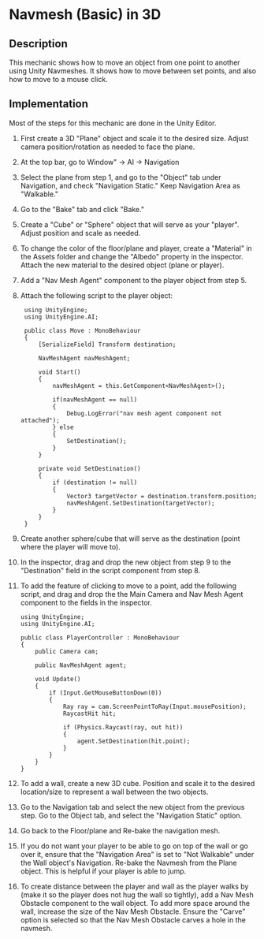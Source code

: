 # Navmesh (Basic) in 3D

## Description
This mechanic shows how to move an object from one point to another using Unity Navmeshes.
It shows how to move between set points, and also how to move to a mouse click.

## Implementation
Most of the steps for this mechanic are done in the Unity Editor.
1. First create a 3D "Plane" object and scale it to the desired size. Adjust camera position/rotation as needed to face the plane.
2. At the top bar, go to Window" -> AI ->  Navigation
3. Select the plane from step 1, and go to the "Object" tab under Navigation, and check "Navigation Static." Keep Navigation Area as "Walkable." 
4. Go to the "Bake" tab and click "Bake."
5. Create a "Cube" or "Sphere" object that will serve as your "player". Adjust position and scale as needed.
6. To change the color of the floor/plane and player, create a "Material" in the Assets folder and change the "Albedo" property in the inspector. Attach
the new material to the desired object (plane or player).
7. Add a "Nav Mesh Agent" component to the player object from step 5.
8. Attach the following script to the player object:

        using UnityEngine;
        using UnityEngine.AI;

        public class Move : MonoBehaviour
        {
            [SerializeField] Transform destination;

            NavMeshAgent navMeshAgent;

            void Start()
            {
                navMeshAgent = this.GetComponent<NavMeshAgent>();

                if(navMeshAgent == null)
                {
                    Debug.LogError("nav mesh agent component not attached");
                } else
                {
                    SetDestination();
                }
            }

            private void SetDestination()
            {
                if (destination != null)
                {
                    Vector3 targetVector = destination.transform.position;
                    navMeshAgent.SetDestination(targetVector);
                }
            }
        }

9. Create another sphere/cube that will serve as the destination (point where the player will move to). 
10. In the inspector, drag and drop the new object from step 9 to the "Destination" field in the script component from step 8.
11. To add the feature of clicking to move to a point, add the following script, and drag and drop the the Main Camera and Nav Mesh Agent component to the fields in the inspector.

        using UnityEngine;
        using UnityEngine.AI;

        public class PlayerController : MonoBehaviour
        {
            public Camera cam;

            public NavMeshAgent agent;

            void Update()
            {
                if (Input.GetMouseButtonDown(0))
                {
                    Ray ray = cam.ScreenPointToRay(Input.mousePosition);
                    RaycastHit hit;

                    if (Physics.Raycast(ray, out hit))
                    {
                        agent.SetDestination(hit.point);
                    }
                }
            }
        }

12. To add a wall, create a new 3D cube. Position and scale it to the desired location/size to represent a wall between the two objects.
13. Go to the Navigation tab and select the new object from the previous step. Go to the Object tab, and select the "Navigation Static" option.
14. Go back to the Floor/plane and Re-bake the navigation mesh.
15. If you do not want your player to be able to go on top of the wall or go over it, ensure that the "Navigation Area" is set to "Not Walkable" under the Wall object's Navigation. Re-bake the Navmesh from the Plane object. This is helpful if your player is able to jump.
16. To create distance between the player and wall as the player walks by (make it so the player does not hug the wall so tightly), add a Nav Mesh Obstacle component to the wall object. To add more space around the wall, increase the size of the Nav Mesh Obstacle. Ensure the "Carve" option is selected so that the Nav Mesh Obstacle carves a hole in the navmesh.
